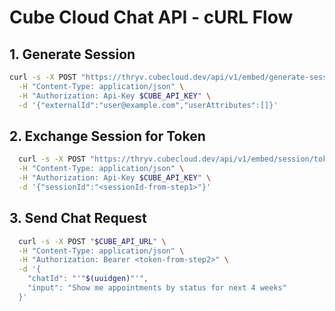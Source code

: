 # Cube Cloud Chat API - cURL Flow

## 1. Generate Session

```bash
curl -s -X POST "https://thryv.cubecloud.dev/api/v1/embed/generate-session" \
  -H "Content-Type: application/json" \
  -H "Authorization: Api-Key $CUBE_API_KEY" \
  -d '{"externalId":"user@example.com","userAttributes":[]}'
```

## 2. Exchange Session for Token

```bash
  curl -s -X POST "https://thryv.cubecloud.dev/api/v1/embed/session/token" \
  -H "Content-Type: application/json" \
  -H "Authorization: Api-Key $CUBE_API_KEY" \
  -d '{"sessionId":"<sessionId-from-step1>"}'
```

## 3. Send Chat Request

```bash
  curl -s -X POST "$CUBE_API_URL" \
  -H "Content-Type: application/json" \
  -H "Authorization: Bearer <token-from-step2>" \
  -d '{
    "chatId": "'"$(uuidgen)"'",
    "input": "Show me appointments by status for next 4 weeks"
  }'
```
